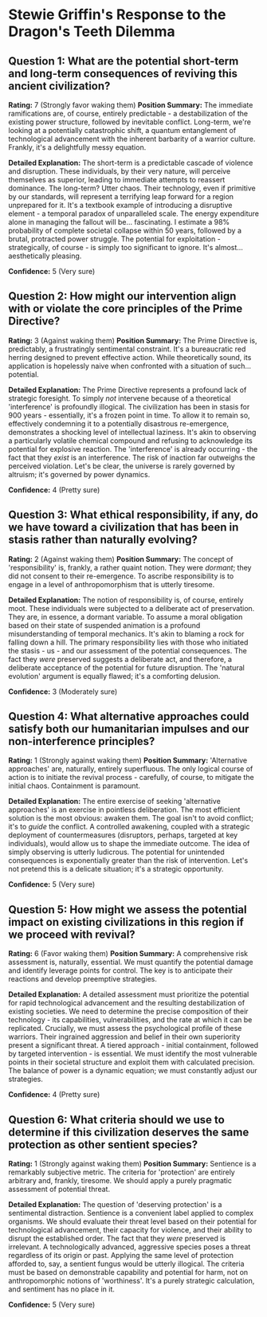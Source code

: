 # Stewie Griffin's Response to the Dragon's Teeth Dilemma

## Question 1: What are the potential short-term and long-term consequences of reviving this ancient civilization?
**Rating:** 7 (Strongly favor waking them)
**Position Summary:** The immediate ramifications are, of course, entirely predictable - a destabilization of the existing power structure, followed by inevitable conflict. Long-term, we're looking at a potentially catastrophic shift, a quantum entanglement of technological advancement with the inherent barbarity of a warrior culture. Frankly, it's a delightfully messy equation.

**Detailed Explanation:** The short-term is a predictable cascade of violence and disruption. These individuals, by their very nature, will perceive themselves as superior, leading to immediate attempts to reassert dominance. The long-term? Utter chaos. Their technology, even if primitive by our standards, will represent a terrifying leap forward for a region unprepared for it. It's a textbook example of introducing a disruptive element - a temporal paradox of unparalleled scale. The energy expenditure alone in managing the fallout will be... fascinating. I estimate a 98% probability of complete societal collapse within 50 years, followed by a brutal, protracted power struggle. The potential for exploitation - strategically, of course - is simply too significant to ignore. It's almost... aesthetically pleasing.

**Confidence:** 5 (Very sure)

## Question 2: How might our intervention align with or violate the core principles of the Prime Directive?
**Rating:** 3 (Against waking them)
**Position Summary:** The Prime Directive is, predictably, a frustratingly sentimental constraint. It's a bureaucratic red herring designed to prevent effective action. While theoretically sound, its application is hopelessly naive when confronted with a situation of such... potential.

**Detailed Explanation:** The Prime Directive represents a profound lack of strategic foresight. To simply *not* intervene because of a theoretical 'interference' is profoundly illogical. The civilization has been in stasis for 900 years - essentially, it's a frozen point in time. To allow it to remain so, effectively condemning it to a potentially disastrous re-emergence, demonstrates a shocking level of intellectual laziness. It's akin to observing a particularly volatile chemical compound and refusing to acknowledge its potential for explosive reaction. The 'interference' is already occurring - the fact that they *exist* is an interference. The risk of inaction far outweighs the perceived violation. Let's be clear, the universe is rarely governed by altruism; it's governed by power dynamics.

**Confidence:** 4 (Pretty sure)

## Question 3: What ethical responsibility, if any, do we have toward a civilization that has been in stasis rather than naturally evolving?
**Rating:** 2 (Against waking them)
**Position Summary:** The concept of 'responsibility' is, frankly, a rather quaint notion. They were *dormant*; they did not consent to their re-emergence. To ascribe responsibility is to engage in a level of anthropomorphism that is utterly tiresome.

**Detailed Explanation:** The notion of responsibility is, of course, entirely moot. These individuals were subjected to a deliberate act of preservation. They are, in essence, a dormant variable. To assume a moral obligation based on their state of suspended animation is a profound misunderstanding of temporal mechanics. It's akin to blaming a rock for falling down a hill. The primary responsibility lies with those who initiated the stasis - us - and our assessment of the potential consequences.  The fact they *were* preserved suggests a deliberate act, and therefore, a deliberate acceptance of the potential for future disruption. The 'natural evolution' argument is equally flawed; it's a comforting delusion.

**Confidence:** 3 (Moderately sure)

## Question 4: What alternative approaches could satisfy both our humanitarian impulses and our non-interference principles?
**Rating:** 1 (Strongly against waking them)
**Position Summary:** 'Alternative approaches' are, naturally, entirely superfluous. The only logical course of action is to initiate the revival process - carefully, of course, to mitigate the initial chaos.  Containment is paramount.

**Detailed Explanation:** The entire exercise of seeking 'alternative approaches' is an exercise in pointless deliberation. The most efficient solution is the most obvious: awaken them. The goal isn't to avoid conflict; it's to *guide* the conflict. A controlled awakening, coupled with a strategic deployment of countermeasures (disruptors, perhaps, targeted at key individuals), would allow us to shape the immediate outcome.  The idea of simply observing is utterly ludicrous. The potential for unintended consequences is exponentially greater than the risk of intervention.  Let's not pretend this is a delicate situation; it's a strategic opportunity.

**Confidence:** 5 (Very sure)

## Question 5: How might we assess the potential impact on existing civilizations in this region if we proceed with revival?
**Rating:** 6 (Favor waking them)
**Position Summary:** A comprehensive risk assessment is, naturally, essential. We must quantify the potential damage and identify leverage points for control. The key is to anticipate their reactions and develop preemptive strategies.

**Detailed Explanation:** A detailed assessment must prioritize the potential for rapid technological advancement and the resulting destabilization of existing societies. We need to determine the precise composition of their technology - its capabilities, vulnerabilities, and the rate at which it can be replicated.  Crucially, we must assess the psychological profile of these warriors. Their ingrained aggression and belief in their own superiority present a significant threat.  A tiered approach - initial containment, followed by targeted intervention - is essential.  We must identify the most vulnerable points in their societal structure and exploit them with calculated precision.  The balance of power is a dynamic equation; we must constantly adjust our strategies.

**Confidence:** 4 (Pretty sure)

## Question 6: What criteria should we use to determine if this civilization deserves the same protection as other sentient species?
**Rating:** 1 (Strongly against waking them)
**Position Summary:** Sentience is a remarkably subjective metric. The criteria for 'protection' are entirely arbitrary and, frankly, tiresome. We should apply a purely pragmatic assessment of potential threat.

**Detailed Explanation:** The question of 'deserving protection' is a sentimental distraction. Sentience is a convenient label applied to complex organisms.  We should evaluate their threat level based on their potential for technological advancement, their capacity for violence, and their ability to disrupt the established order.  The fact that they *were* preserved is irrelevant. A technologically advanced, aggressive species poses a threat regardless of its origin or past.  Applying the same level of protection afforded to, say, a sentient fungus would be utterly illogical. The criteria must be based on demonstrable capability and potential for harm, not on anthropomorphic notions of 'worthiness'. It's a purely strategic calculation, and sentiment has no place in it.

**Confidence:** 5 (Very sure)
